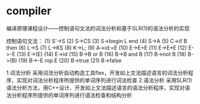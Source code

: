 # compiler
编译原理课程设计——控制语句文法的词法分析和基于SLR(1)的语法分析的实现

控制语句文法：
(1) S'->S
(2) S->CS
(3) S->begin L end
(4) S->A
(5) C->if B then
(6) L->S
(7) L->KS
(8) K->L;
(9) A->id:=E
(10) E->E+E
(11) E->E*E
(12) E->-E
(13) E->(E)
(14) E->id
(15) B->B or B
(16) B->B and B
(17) B->not B
(18) B->(B)
(19) B->-E rop E
(20) B->true
(21) B->false

1.词法分析
采用词法分析自动构造工具flex，开发如上文法描述语言的词法分析程序，实现对词法分析程序所提供的单词序列进行词法检查
2.语法分析
采用SLR(1)语法分析方法，用C++设计、开发如上文法描述语言的语法分析程序，实现对语法分析程序所提供的单词序列进行语法检查和结构分析

